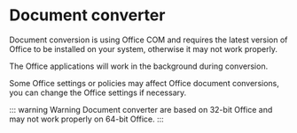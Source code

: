 # Document converter

Document conversion is using Office COM and requires the latest version of Office to be installed on your system, otherwise it may not work properly.

The Office applications will work in the background during conversion.

Some Office settings or policies may affect Office document conversions, you can change the Office settings if necessary.

::: warning Warning
Document converter are based on 32-bit Office and may not work properly on 64-bit Office.
:::
